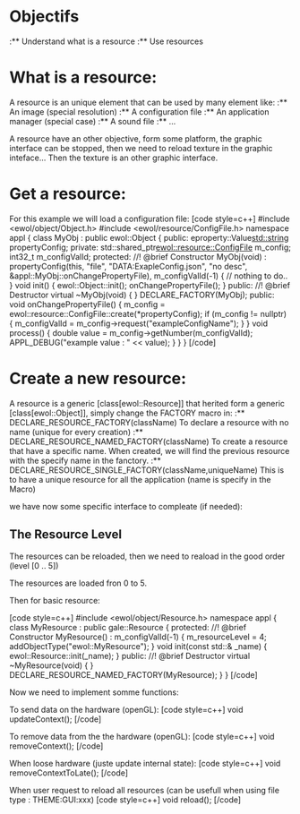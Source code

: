 
Objectifs
=========
:** Understand what is a resource
:** Use resources

What is a resource:
===================

A resource is an unique element that can be used by many element like:
:** An image (special resolution)
:** A configuration file
:** An application manager (special case)
:** A sound file
:** ...

A resource have an other objective, form some platform, the graphic interface can be stopped, then we need to reload texture in the graphic inteface...
Then the texture is an other graphic interface.

Get a resource:
===============

For this example we will load a configuration file:
[code style=c++]
#include <ewol/object/Object.h>
#include <ewol/resource/ConfigFile.h>
namespace appl {
	class MyObj : public ewol::Object {
		public:
			eproperty::Value<std::string> propertyConfig;
		private:
			std::shared_ptr<ewol::resource::ConfigFile> m_config;
			int32_t m_configValId;
		protected:
			//! @brief Constructor
			MyObj(void) :
			  propertyConfig(this, "file",
			                       "DATA:ExapleConfig.json",
			                       "no desc",
			                       &appl::MyObj::onChangePropertyFile),
			  m_configValId(-1) {
				// nothing to do..
			}
			void init() {
				ewol::Object::init();
				onChangePropertyFile();
			}
		public:
			//! @brief Destructor
			virtual ~MyObj(void) { }
			DECLARE_FACTORY(MyObj);
		public:
			void onChangePropertyFile() {
				m_config = ewol::resource::ConfigFile::create(*propertyConfig);
				if (m_config != nullptr) {
					m_configValId = m_config->request("exampleConfigName");
				}
			}
			void process() {
				double value = m_config->getNumber(m_configValId);
				APPL_DEBUG("example value : " << value);
			}
	}
}
[/code]


Create a new resource:
======================

A resource is a generic [class[ewol::Resource]] that herited form a generic [class[ewol::Object]], simply change the FACTORY macro in:
:** DECLARE_RESOURCE_FACTORY(className) To declare a resource with no name (unique for every creation)
:** DECLARE_RESOURCE_NAMED_FACTORY(className) To create a resource that have a specific name. When created, we will find the previous resource with the specify name in the fanctory.
:** DECLARE_RESOURCE_SINGLE_FACTORY(className,uniqueName) This is to have a unique resource for all the application (name is specify in the Macro)

we have now some specific interface to compleate (if needed):

The Resource Level
------------------

The resources can be reloaded, then we need to reaload in the good order (level [0 .. 5])

The resources are loaded fron 0 to 5.

Then for basic resource:

[code style=c++]
#include <ewol/object/Resource.h>
namespace appl {
	class MyResource : public gale::Resource {
		protected:
			//! @brief Constructor
			MyResource() :
			  m_configValId(-1) {
				m_resourceLevel = 4;
				addObjectType("ewol::MyResource");
			}
			void init(const std::& _name) {
				ewol::Resource::init(_name);
			}
		public:
			//! @brief Destructor
			virtual ~MyResource(void) { }
			DECLARE_RESOURCE_NAMED_FACTORY(MyResource);
	}
}
[/code]

Now we need to implement somme functions:

To send data on the hardware (openGL):
[code style=c++]
	void updateContext();
[/code]

To remove data from the the hardware (openGL):
[code style=c++]
	void removeContext();
[/code]

When loose hardware (juste update internal state):
[code style=c++]
	void removeContextToLate();
[/code]

When user request to reload all resources (can be usefull when using file type : THEME:GUI:xxx)
[code style=c++]
	void reload();
[/code]

